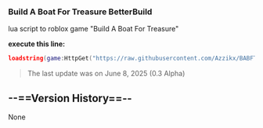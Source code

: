 ### Build A Boat For Treasure BetterBuild
lua script to roblox game "Build A Boat For Treasure"

**execute this line:**
```lua
loadstring(game:HttpGet("https://raw.githubusercontent.com/Azzikx/BABFTBetterBuild/refs/heads/main/SourceCode"))()
```
> The last update was on June 8, 2025 (0.3 Alpha)
## **--==Version History==--**
None
